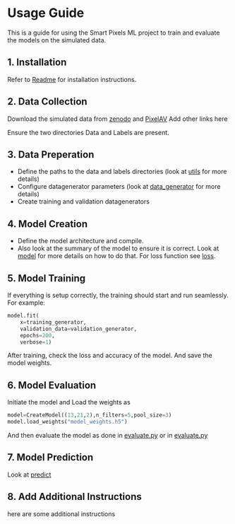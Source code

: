 # Usage Guide 

This is a guide for using the Smart Pixels ML project to train and evaluate the models on the simulated data.

## 1. Installation
Refer to [Readme](README.md) for installation instructions.

## 2. Data Collection
Download the simulated data from [zenodo](https://doi.org/10.5281/zenodo.7331128)
and [PixelAV](https://docs.google.com/document/d/1ZoqVyJOOAXhzt2egMWh3OoNJ6lWq5lNR6sjcYON4Vlo/edit?tab=t.0#heading=h.k6tyal7z5t5l)
Add other links here

Ensure the two directories Data and Labels are present.

## 3. Data Preperation

- Define the paths to the data and labels directories (look at [utils](api/utils.md) for more details)
- Configure datagenerator parameters (look at [data_generator](api/data_generator.md) for more details)
- Create training and validation datagenerators

## 4. Model Creation

- Define the model architecture and compile.
- Also look at the summary of the model to ensure it is correct.
Look at [model](api/models.md) for more details on how to do that.
For loss function see [loss](api/loss.md).

## 5. Model Training 
If everything is setup correctly, the training should start and run seamlessly.
For example:
```python
model.fit(
    x=training_generator, 
    validation_data=validation_generator, 
    epochs=200, 
    verbose=1)
```

After training, check the loss and accuracy of the model.
And save the model weights.

## 6. Model Evaluation
Initiate the model and Load the weights as
```python
model=CreateModel((13,21,2),n_filters=5,pool_size=3)
model.load_weights("model_weights.h5")
```
And then evaluate the model as done in [evaluate.py](api/evaluate.md) or in [evaluate.py](../evaluate.py)

## 7. Model Prediction
Look at [predict](api/predict.md)


## 8. Add Additional Instructions
here are some additional instructions
